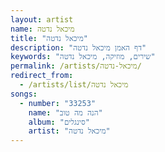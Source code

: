 ```yaml
---
layout: artist
name: מיכאל נדטה
title: "מיכאל נדטה"
description: "דף האמן מיכאל נדטה"
keywords: "שירים, מוזיקה, מיכאל נדטה"
permalink: /artists/מיכאל-נדטה/
redirect_from:
  - /artists/list/מיכאל נדטה
songs:
  - number: "33253"
    name: "הנה מה טוב"
    album: "סינגלים"
    artist: "מיכאל נדטה"
---
```

